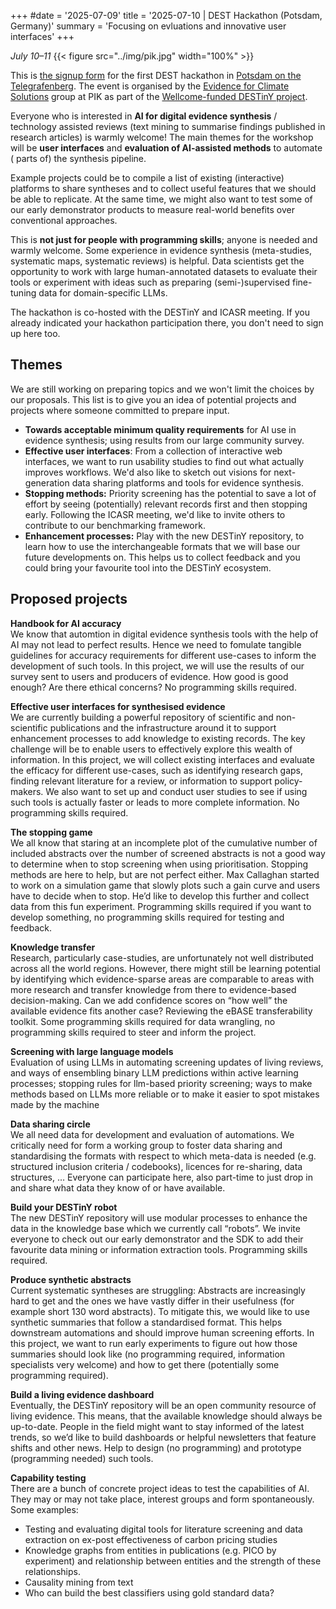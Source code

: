 +++
#date = '2025-07-09'
title = '2025-07-10 | DEST Hackathon (Potsdam, Germany)'
summary = 'Focusing on evluations and innovative user interfaces'
+++

*July 10–11*
{{< figure src="../img/pik.jpg" width="100%" >}}

This is [the signup form](https://cloud.pik-potsdam.de/index.php/apps/forms/s/sZQErTQcQcWBxZRNKbWtdfMJ) for the first
DEST hackathon in [Potsdam on the Telegrafenberg](https://www.pik-potsdam.de/en/institute/contact/where).
The event is organised by
the [Evidence for Climate Solutions](https://www.pik-potsdam.de/en/institute/departments/climate-economics-and-policy/research/evidence-for-climate-solutions)
group at PIK as part of the [Wellcome-funded DESTinY project](https://destiny-evidence.github.io/website/).

Everyone who is interested in **AI for digital evidence synthesis** / technology assisted reviews (text mining to
summarise findings published in research articles) is warmly welcome!
The main themes for the workshop will be **user interfaces** and **evaluation of AI-assisted methods** to automate (
parts of) the synthesis pipeline.

Example projects could be to compile a list of existing (interactive) platforms to share syntheses and to collect useful
features that we should be able to replicate.
At the same time, we might also want to test some of our early demonstrator products to measure real-world benefits over
conventional approaches.

This is **not just for people with programming skills**; anyone is needed and warmly welcome. Some experience in
evidence synthesis (meta-studies, systematic maps, systematic reviews) is helpful.
Data scientists get the opportunity to work with large human-annotated datasets to evaluate their tools or experiment
with ideas such as preparing (semi-)supervised fine-tuning data for domain-specific LLMs.

The hackathon is co-hosted with the DESTinY and ICASR meeting.
If you already indicated your hackathon participation there, you don't need to sign up here too.

## Themes

We are still working on preparing topics and we won't limit the choices by our proposals.
This list is to give you an idea of potential projects and projects where someone committed to prepare input.

* **Towards acceptable minimum quality requirements** for AI use in evidence synthesis; using results from our large
  community survey.
* **Effective user interfaces**: From a collection of interactive web interfaces, we want to run usability studies to
  find out what actually improves workflows. We'd also like to sketch out visions for next-generation data sharing
  platforms and tools for evidence synthesis.
* **Stopping methods:** Priority screening has the potential to save a lot of effort by seeing (potentially) relevant
  records first and then stopping early. Following the ICASR meeting, we'd like to invite others to contribute to our
  benchmarking framework.
* **Enhancement processes:** Play with the new DESTinY repository, to learn how to use the interchangeable formats that
  we will base our future developments on. This helps us to collect feedback and you could bring your favourite tool
  into the DESTinY ecosystem.

## Proposed projects

**Handbook for AI accuracy**    
We know that automtion in digital evidence synthesis tools with the help of AI may not lead to perfect results. Hence we need to fomulate tangible guidelines for accuracy requirements for different use-cases to inform the development of such tools. In this project, we will use the results of our survey sent to users and producers of evidence. How good is good enough? Are there ethical concerns? No programming skills required. 

**Effective user interfaces for synthesised evidence**    
We are currently building a powerful repository of scientific and non-scientific publications and the infrastructure around it to support enhancement processes to add knowledge to existing records. The key challenge will be to enable users to effectively explore this wealth of information. In this project, we will collect existing interfaces and evaluate the efficacy for different use-cases, such as identifying research gaps, finding relevant literature for a review, or information to support policy-makers. We also want to set up and conduct user studies to see if using such tools is actually faster or leads to more complete information. No programming skills required. 

**The stopping game**     
We all know that staring at an incomplete plot of the cumulative number of included abstracts over the number of screened abstracts is not a good way to determine when to stop screening when using prioritisation. Stopping methods are here to help, but are not perfect either. Max Callaghan started to work on a simulation game that slowly plots such a gain curve and users have to decide when to stop. He’d like to develop this further and collect data from this fun experiment. Programming skills required if you want to develop something, no programming skills required for testing and feedback. 

**Knowledge transfer**    
Research, particularly case-studies, are unfortunately not well distributed across all the world regions. However, there might still be learning potential by identifying which evidence-sparse areas are comparable to areas with more research and transfer knowledge from there to evidence-based decision-making. Can we add confidence scores on “how well” the available evidence fits another case? Reviewing the eBASE transferability toolkit. Some programming skills required for data wrangling, no programming skills required to steer and inform the project. 

**Screening with large language models**    
Evaluation of using LLMs in automating screening updates of living reviews, and ways of ensembling binary LLM predictions within active learning processes; stopping rules for llm-based priority screening; ways to make methods based on LLMs more reliable or to make it easier to spot mistakes made by the machine  

**Data sharing circle**    
We all need data for development and evaluation of automations. We critically need for form a working group to foster data sharing and standardising the formats with respect to which meta-data is needed (e.g. structured inclusion criteria / codebooks), licences for re-sharing, data structures, … Everyone can participate here, also part-time to just drop in and share what data they know of or have available. 

**Build your DESTinY robot**    
The new DESTinY repository will use modular processes to enhance the data in the knowledge base which we currently call “robots”. We invite everyone to check out our early demonstrator and the SDK to add their favourite data mining or information extraction tools. Programming skills required. 

**Produce synthetic abstracts**    
Current systematic syntheses are struggling: Abstracts are increasingly hard to get and the ones we have vastly differ in their usefulness (for example short 130 word abstracts). To mitigate this, we would like to use synthetic summaries that follow a standardised format. This helps downstream automations and should improve human screening efforts. In this project, we want to run early experiments to figure out how those summaries should look like (no programming required, information specialists very welcome) and how to get there (potentially some programming required). 

**Build a living evidence dashboard**    
Eventually, the DESTinY repository will be an open community resource of living evidence. This means, that the available knowledge should always be up-to-date. People in the field might want to stay informed of the latest trends, so we’d like to build dashboards or helpful newsletters that feature shifts and other news. Help to design (no programming) and prototype (programming needed) such tools. 

**Capability testing**    
There are a bunch of concrete project ideas to test the capabilities of AI. They may or may not take place, interest groups and form spontaneously. Some examples: 
* Testing and evaluating digital tools for literature screening and data extraction on ex-post effectiveness of carbon pricing studies  
* Knowledge graphs from entities in publications (e.g. PICO by experiment) and relationship between entities and the strength of 	these relationships. 
* Causality mining from text 
* Who can build the best classifiers using gold standard data? 
